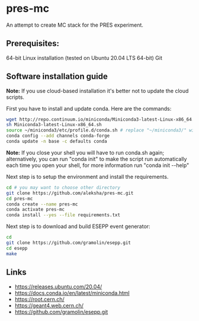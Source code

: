 # pres-mc

An attempt to create MC stack for the PRES experiment.

## Prerequisites:
64-bit Linux installation (tested on Ubuntu 20.04 LTS 64-bit)
Git

## Software installation guide


**Note:** If you use cloud-based installation it's better not to update the cloud scripts.

First you have to install and update conda. Here are the commands:
```bash
wget http://repo.continuum.io/miniconda/Miniconda3-latest-Linux-x86_64.sh
sh Miniconda3-latest-Linux-x86_64.sh
source ~/miniconda3/etc/profile.d/conda.sh # replace "~/miniconda3/" with your conda path if you've changed it
conda config --add channels conda-forge
conda update -n base -c defaults conda
```
**Note:** If you close your shell you will have to run conda.sh again; alternatively, you can run "conda init" to make the script run automatically each time you open your shell, for more information run "conda init --help"


Next step is to setup the environment and install the requirements.
```bash
cd # you may want to choose other directory
git clone https://github.com/aleksha/pres-mc.git
cd pres-mc
conda create --name pres-mc
conda activate pres-mc
conda install --yes --file requirements.txt
```

Next step is to download and build ESEPP event generator:
```bash
cd
git clone https://github.com/gramolin/esepp.git
cd esepp
make
```

## Links
 - https://releases.ubuntu.com/20.04/
 - https://docs.conda.io/en/latest/miniconda.html
 - https://root.cern.ch/
 - https://geant4.web.cern.ch/
 - https://github.com/gramolin/esepp.git
